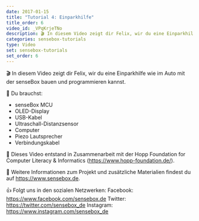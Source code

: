 ```yaml
---
date: 2017-01-15
title: "Tutorial 4: Einparkhilfe"
title_order: 6
video_id: _VPqKrjeTNo
description: 🎬 In diesem Video zeigt dir Felix, wir du eine Einparkhilfe wie im Auto mit der senseBox bauen und programmieren kannst.
categories: sensebox-tutorials
type: Video
set: sensebox-tutorials
set_order: 6
---
```

🎬 In diesem Video zeigt dir Felix, wir du eine Einparkhilfe wie im Auto mit der senseBox bauen und programmieren kannst.

🧰 Du brauchst:
- senseBox MCU 
- OLED-Display
- USB-Kabel
- Ultraschall-Distanzsensor
- Computer
- Piezo Lautsprecher
- Verbindungskabel


🎥 Dieses Video entstand in Zusammenarbeit mit der Hopp Foundation for Computer Literacy & Informatics (https://www.hopp-foundation.de/).

 🔎 Weitere Informationen zum Projekt und zusätzliche Materialien findest du auf https://www.sensebox.de.


👍 Folgt uns in den sozialen Netzwerken:
Facebook: https://www.facebook.com/sensebox.de
Twitter: https://twitter.com/sensebox_de
Instagram: https://www.instagram.com/sensebox_de
